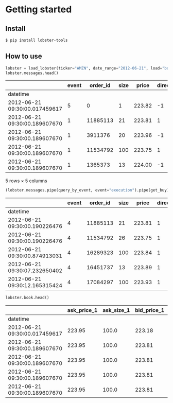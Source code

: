 # Getting started

<!-- WARNING: THIS FILE WAS AUTOGENERATED! DO NOT EDIT! -->

## Install

``` sh
$ pip install lobster-tools
```

## How to use

``` python
lobster = load_lobster(ticker="AMZN", date_range="2012-06-21", load="both")
lobster.messages.head()
```

|                               | event | order_id | size | price  | direction |
|-------------------------------|-------|----------|------|--------|-----------|
| datetime                      |       |          |      |        |           |
| 2012-06-21 09:30:00.017459617 | 5     | 0        | 1    | 223.82 | -1        |
| 2012-06-21 09:30:00.189607670 | 1     | 11885113 | 21   | 223.81 | 1         |
| 2012-06-21 09:30:00.189607670 | 1     | 3911376  | 20   | 223.96 | -1        |
| 2012-06-21 09:30:00.189607670 | 1     | 11534792 | 100  | 223.75 | 1         |
| 2012-06-21 09:30:00.189607670 | 1     | 1365373  | 13   | 224.00 | -1        |

<p>5 rows × 5 columns</p>

``` python
(lobster.messages.pipe(query_by_event, event="execution").pipe(get_buy).head())
```

<div>
<style scoped>
    .dataframe tbody tr th:only-of-type {
        vertical-align: middle;
    }
&#10;    .dataframe tbody tr th {
        vertical-align: top;
    }
&#10;    .dataframe thead th {
        text-align: right;
    }
</style>

|                               | event | order_id | size | price  | direction | ticker |
|-------------------------------|-------|----------|------|--------|-----------|--------|
| datetime                      |       |          |      |        |           |        |
| 2012-06-21 09:30:00.190226476 | 4     | 11885113 | 21   | 223.81 | 1         | AMZN   |
| 2012-06-21 09:30:00.190226476 | 4     | 11534792 | 26   | 223.75 | 1         | AMZN   |
| 2012-06-21 09:30:00.874913031 | 4     | 16289323 | 100  | 223.84 | 1         | AMZN   |
| 2012-06-21 09:30:07.232650402 | 4     | 16451737 | 13   | 223.89 | 1         | AMZN   |
| 2012-06-21 09:30:12.165315424 | 4     | 17084297 | 100  | 223.93 | 1         | AMZN   |

</div>

``` python
lobster.book.head()
```

<div>
<style scoped>
    .dataframe tbody tr th:only-of-type {
        vertical-align: middle;
    }
&#10;    .dataframe tbody tr th {
        vertical-align: top;
    }
&#10;    .dataframe thead th {
        text-align: right;
    }
</style>

|                               | ask_price_1 | ask_size_1 | bid_price_1 | bid_size_1 | ask_price_2 | ask_size_2 | bid_price_2 | bid_size_2 | ask_price_3 | ask_size_3 | bid_price_3 | bid_size_3 | ask_price_4 | ask_size_4 | bid_price_4 | bid_size_4 | ask_price_5 | ask_size_5 | bid_price_5 | bid_size_5 |
|-------------------------------|-------------|------------|-------------|------------|-------------|------------|-------------|------------|-------------|------------|-------------|------------|-------------|------------|-------------|------------|-------------|------------|-------------|------------|
| datetime                      |             |            |             |            |             |            |             |            |             |            |             |            |             |            |             |            |             |            |             |            |
| 2012-06-21 09:30:00.017459617 | 223.95      | 100.0      | 223.18      | 100.0      | 223.99      | 100.0      | 223.07      | 200.0      | 224.00      | 220.0      | 223.04      | 100.0      | 224.25      | 100.0      | 223.00      | 10.0       | 224.40      | 547.0      | 222.62      | 100.0      |
| 2012-06-21 09:30:00.189607670 | 223.95      | 100.0      | 223.81      | 21.0       | 223.99      | 100.0      | 223.18      | 100.0      | 224.00      | 220.0      | 223.07      | 200.0      | 224.25      | 100.0      | 223.04      | 100.0      | 224.40      | 547.0      | 223.00      | 10.0       |
| 2012-06-21 09:30:00.189607670 | 223.95      | 100.0      | 223.81      | 21.0       | 223.96      | 20.0       | 223.18      | 100.0      | 223.99      | 100.0      | 223.07      | 200.0      | 224.00      | 220.0      | 223.04      | 100.0      | 224.25      | 100.0      | 223.00      | 10.0       |
| 2012-06-21 09:30:00.189607670 | 223.95      | 100.0      | 223.81      | 21.0       | 223.96      | 20.0       | 223.75      | 100.0      | 223.99      | 100.0      | 223.18      | 100.0      | 224.00      | 220.0      | 223.07      | 200.0      | 224.25      | 100.0      | 223.04      | 100.0      |
| 2012-06-21 09:30:00.189607670 | 223.95      | 100.0      | 223.81      | 21.0       | 223.96      | 20.0       | 223.75      | 100.0      | 223.99      | 100.0      | 223.18      | 100.0      | 224.00      | 233.0      | 223.07      | 200.0      | 224.25      | 100.0      | 223.04      | 100.0      |

</div>
